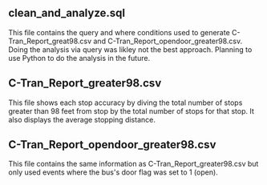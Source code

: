 ## clean_and_analyze.sql
This file contains the query and where conditions used to generate C-Tran_Report_great98.csv and C-Tran_Report_opendoor_greater98.csv. Doing the analysis via query was likley not the best approach. Planning to use Python to do the analysis in the future.  

## C-Tran_Report_greater98.csv
This file shows each stop accuracy by diving the total number of stops greater than 98 feet from stop by the total number of stops for that stop. It also displays the average stopping distance.

## C-Tran_Report_opendoor_greater98.csv
This file contains the same information as C-Tran_Report_greater98.csv but only used events where the bus's door flag was set to 1 (open). 
